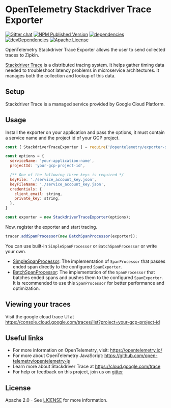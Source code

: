 # OpenTelemetry Stackdriver Trace Exporter
[![Gitter chat][gitter-image]][gitter-url]
[![NPM Published Version][npm-img]][npm-url]
[![dependencies][dependencies-image]][dependencies-url]
[![devDependencies][devDependencies-image]][devDependencies-url]
[![Apache License][license-image]][license-image]

OpenTelemetry Stackdriver Trace Exporter allows the user to send collected traces to Zipkin.

[Stackdriver Trace](https://cloud.google.com/trace) is a distributed tracing system. It helps gather timing data needed to troubleshoot latency problems in microservice architectures. It manages both the collection and lookup of this data.

## Setup

Stackdriver Trace is a managed service provided by Google Cloud Platform.

## Usage

Install the exporter on your application and pass the options, it must contain a service name and the project id of your GCP project.

```js
const { StackdriverTraceExporter } = require('@opentelemetry/exporter-stackdriver-trace');

const options = {
  serviceName: 'your-application-name',
  projectId: 'your-gcp-project-id',

  /** One of the following three keys is required */
  keyFile: './service_account_key.json',
  keyFileName: './service_account_key.json',
  credentials: {
    client_email: string,
    private_key: string,
  },
}

const exporter = new StackdriverTraceExporter(options);
```

Now, register the exporter and start tracing.

```js
tracer.addSpanProcessor(new BatchSpanProcessor(exporter));
```

You can use built-in `SimpleSpanProcessor` or `BatchSpanProcessor` or write your own.

- [SimpleSpanProcessor](https://github.com/open-telemetry/opentelemetry-specification/blob/master/specification/sdk-tracing.md#simple-processor): The implementation of `SpanProcessor` that passes ended span directly to the configured `SpanExporter`.
- [BatchSpanProcessor](https://github.com/open-telemetry/opentelemetry-specification/blob/master/specification/sdk-tracing.md#batching-processor): The implementation of the `SpanProcessor` that batches ended spans and pushes them to the configured `SpanExporter`. It is recommended to use this `SpanProcessor` for better performance and optimization.

## Viewing your traces

Visit the google cloud trace UI at https://console.cloud.google.com/traces/list?project=your-gcp-project-id

## Useful links
- For more information on OpenTelemetry, visit: <https://opentelemetry.io/>
- For more about OpenTelemetry JavaScript: <https://github.com/open-telemetry/opentelemetry-js>
- Learn more about Stackdriver Trace at https://cloud.google.com/trace
- For help or feedback on this project, join us on [gitter][gitter-url]

## License

Apache 2.0 - See [LICENSE][license-url] for more information.

[gitter-image]: https://badges.gitter.im/open-telemetry/opentelemetry-js.svg
[gitter-url]: https://gitter.im/open-telemetry/opentelemetry-node?utm_source=badge&utm_medium=badge&utm_campaign=pr-badge&utm_content=badge
[license-url]: https://github.com/open-telemetry/opentelemetry-js/blob/master/LICENSE
[license-image]: https://img.shields.io/badge/license-Apache_2.0-green.svg?style=flat
[dependencies-image]: https://david-dm.org/open-telemetry/opentelemetry-js/status.svg?path=packages/opentelemetry-exporter-stackdriver-trace
[dependencies-url]: https://david-dm.org/open-telemetry/opentelemetry-js?path=packages%2Fopentelemetry-exporter-stackdriver-trace
[devDependencies-image]: https://david-dm.org/open-telemetry/opentelemetry-js/dev-status.svg?path=packages/opentelemetry-exporter-stackdriver-trace
[devDependencies-url]: https://david-dm.org/open-telemetry/opentelemetry-js?path=packages%2Fopentelemetry-exporter-stackdriver-trace&type=dev
[npm-url]: https://www.npmjs.com/package/@opentelemetry/exporter-stackdriver-trace
[npm-img]: https://badge.fury.io/js/%40opentelemetry%2Fexporter-stackdriver-trace.svg
